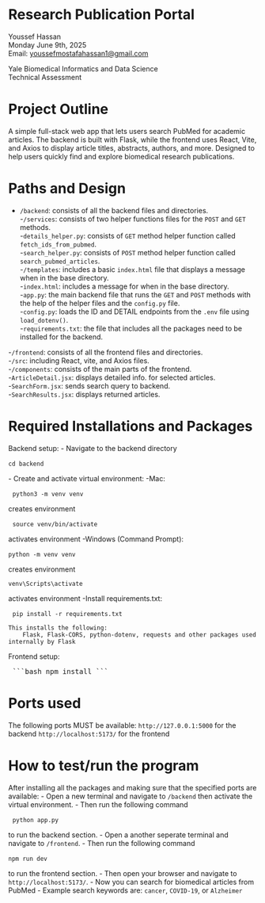 # Research Publication Portal

Youssef Hassan  
Monday June 9th, 2025  
Email: youssefmostafahassan1@gmail.com  

Yale Biomedical Informatics and Data Science  
Technical Assessment


# Project Outline

A simple full-stack web app that lets users search PubMed for academic articles. The backend is built with Flask, while the frontend uses React, Vite, and Axios to display article titles, abstracts, authors, and more. Designed to help users quickly find and explore biomedical research publications.


# Paths and Design

- `/backend`: consists of all the backend files and directories.  
    -`/services`: consists of two helper functions files for the `POST` and `GET` methods.  
        -`details_helper.py`: consists of `GET` method helper function called `fetch_ids_from_pubmed`.  
        -`search_helper.py`: consists of `POST` method helper function called `search_pubmed_articles`.  
    -`/templates`: includes a basic `index.html` file that displays a message when in the base directory.  
        -`index.html`: includes a message for when in the base directory.  
    -`app.py`: the main backend file that runs the `GET` and `POST` methods with the help of the helper files and the `config.py` file.  
    -`config.py`: loads the ID and DETAIL endpoints from the `.env` file using `load_dotenv()`.  
    -`requirements.txt`: the file that includes all the packages need to be installed for the backend.  

-`/frontend`: consists of all the frontend files and directories.  
    -`/src`: including React, vite, and Axios files.  
        -`/components`: consists of the main parts of the frontend.  
            -`ArticleDetail.jsx`: displays detailed info. for selected articles.  
            -`SearchForm.jsx`: sends search query to backend.  
            -`SearchResults.jsx`: displays returned articles.  


# Required Installations and Packages

Backend setup:
    - Navigate to the backend directory
        <pre> ```cd backend ``` </pre>
    - Create and activate virtual environment:
        -Mac:
            <pre> ```python3 -m venv venv ``` </pre> creates environment
            <pre> ```source venv/bin/activate ```</pre> activates environment
        -Windows (Command Prompt):
            <pre> ```python -m venv venv ``` </pre> creates environment
            <pre> ```venv\Scripts\activate```</pre> activates environment
    -Install requirements.txt:
            <pre> ```pip install -r requirements.txt ``` </pre>

    This installs the following:
        Flask, Flask-CORS, python-dotenv, requests and other packages used internally by Flask

Frontend setup:
<pre> ```bash npm install ``` </pre>


# Ports used

The following ports MUST be available:
    `http://127.0.0.1:5000` for the backend
    `http://localhost:5173/` for the frontend
    

# How to test/run the program

After installing all the packages and making sure that the specified ports are available:
    - Open a new terminal and navigate to `/backend` then activate the virtual environment.
    - Then run the following command <pre> ```python app.py``` </pre> to run the backend section.
    - Open a another seperate terminal and navigate to `/frontend`.
    - Then run the following command <pre> ```npm run dev``` </pre> to run the frontend section.
    - Then open your browser and navigate to `http://localhost:5173/`.
    - Now you can search for biomedical articles from PubMed
    - Example search keywords are: `cancer`, `COVID-19`, or `Alzheimer`












